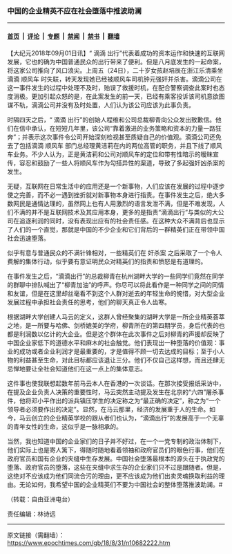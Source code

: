 ### 中国的企业精英不应在社会堕落中推波助澜

---

#### [首页](../../../..?n10682222) &nbsp;|&nbsp; [评论](../../../../../epoch-comment?n10682222) &nbsp;|&nbsp; [专题](../../../../../epoch-special?n10682222) &nbsp;|&nbsp; [禁闻](../../../../../epoch-news?n10682222) &nbsp;|&nbsp; [禁书](../../../../../books?n10682222) &nbsp;|&nbsp; [翻墙](https://github.com/gfw-breaker/nogfw/blob/master/README.md?n10682222)


<div class="post_content" id="artbody" itemprop="articleBody">
 <!-- article content begin -->
 <p>
  【大纪元2018年09月01日讯】“
  <ok href="https://www.epochtimes.com/gb/tag/%E6%BB%B4%E6%BB%B4.html">
   滴滴
  </ok>
  出行”代表着成功的资本运作和快速的互联网发展，它也的确为中国普通民众的出行带来了便利。但是八月底发生的一起命案，将这家公司推向了风口浪尖。上周五（24日），二十岁女孩赵培辰在浙江乐清乘坐滴滴
  <ok href="https://www.epochtimes.com/gb/tag/%E9%A1%BA%E9%A3%8E%E8%BD%A6.html">
   顺风车
  </ok>
  时失联，转天发现她已经被顺风车司机钟元强奸并杀害。滴滴公司在这一事件发生的过程中处理不及时，贻误了救援时机，在配合警察调查此案时也态度消极。更加引起众怒的是，在此案发生的前一天，已经有乘客投诉该司机意欲图谋不轨，滴滴公司并没有及时处置，人们认为该公司应该为此事负责。
 </p>
 <p>
  时隔四天之后，“
  <ok href="https://www.epochtimes.com/gb/tag/%E6%BB%B4%E6%BB%B4.html">
   滴滴
  </ok>
  出行”的创始人程维和公司总裁柳青向公众发出致歉信。他们在信中承认，在短短几年里，该公司“靠着激进的业务策略和资本的力量一路狂奔”；并表示这次事件令公司开始深刻检视甚至质疑自己的价值观。滴滴公司还免去了包括滴滴
  <ok href="https://www.epochtimes.com/gb/tag/%E9%A1%BA%E9%A3%8E%E8%BD%A6.html">
   顺风车
  </ok>
  部门总经理黄洁莉在内的两位高管的职务，并且下线了顺风车业务。不少人认为，正是黄洁莉和公司对顺风车的定位和带有性暗示的暧昧宣传，容忍和鼓励了一些人将顺风车作为勾搭异性的渠道，导致了多起强奸凶杀案的发生。
 </p>
 <p>
  无疑，互联网在日常生活中的应用还是一个新事物，人们应该在发展的过程中逐步使之完善，而不必一遇到挫折就对新事物本身进行指责。在事件发生之后，绝大多数网民是通情达理的，虽然网上也有人用激烈的语言发泄不满，但是不难发现，人们不满的并不是互联网技术及其应用本身，更多的是指责“滴滴出行”与类似的大公司在追逐利润的同时，没有表现出应有的社会责任感。在这种大众不满背后也显示了人们的一个直觉，那就是中国的不少企业和它们背后的一群精英们正在带领中国社会迅速堕落。
 </p>
 <p>
  似乎有意与普通民众的不满针锋相对，一些精英们在
  <ok href="https://www.epochtimes.com/gb/tag/%E5%A5%B8%E6%9D%80%E6%A1%88.html">
   奸杀案
  </ok>
  之后采取了一个令人费解的集体行动，似乎要有意证明民众对精英们的指责和愤怒是有道理的。
 </p>
 <p>
  在事件发生之后，“滴滴出行”的总裁柳青在杭州湖畔大学的一些同学们竟然在同学的群聊中排队喊出了“柳青加油”的呼声。你尽可以将此看作是一种同学之间的同情和友谊，但是在这里却丝毫看不到这个人群对逝去的年轻生命的惋惜，对大型企业发展过程中承担社会责任的思考，他们的聊天真正令人齿寒。
 </p>
 <p>
  根据湖畔大学创建人马云的定义，这群人曾经聚集的湖畔大学是一所企业精英荟萃之地，是一所要与哈佛、剑桥媲美的学府，柳青所在的第四期学员，身后代表的也都是利润数以亿计的大企业。但是这个群体在此次事件之后对柳青的声援却反映了中国企业家低下的道德水平和麻木的社会触觉。他们表现出一种堕落的价值观：事业的成功或者企业利润才是最重要的，才是值得不顾一切去达成的目标；至于小人物的利益甚至生命，对此目标都应该退让三分。他们不仅自己这样想，而且还肆无忌惮地要让全社会知道他们在这一点上的集体意志。
 </p>
 <p>
  这件事也使我联想起数年前马云本人在香港的一次谈话。在那次接受报纸采访中，在提及企业负责人决策的重要性时，马云突然主动提及发生在北京的“六四”屠杀事件，他将邓小平作出的派兵镇压学生的决定称之为“最正确的决定”，称之为“一个领导者必须要作出的决定”。显然，在马云那里，经济的发展重于人的生命。如今，马云创立的企业精英学校的跟从者们也认为，“滴滴出行”的发展高于一个无辜的青年女性的生命，这似乎是一脉相承的。
 </p>
 <p>
  当然，我也知道中国的企业家们的日子并不好过，在一个一党专制的政治体制下，他们实际上也是寄人篱下，得随时随地看着领袖和政府官员们的眼色行事，他们在政府官员和国有企业的夹缝中生存发展。中国社会堕落最根本的源头在于执政党的堕落、政府官员的堕落，这些在夹缝中求生存的企业家们只不过是跟随者。但是，这绝对不应该成为他们同流合污的理由，更不应该成为他们出卖灵魂换取利益的理由。无论如何，我希望中国的企业精英们不要为中国社会的整体堕落推波助澜。#
 </p>
 <p>
  （转载：自由亚洲电台）
 </p>
 <p>
  责任编辑：林诗远
 </p>
 <!-- article content end -->
 <div id="below_article_ad">
 </div>
</div>


---

原文链接（需翻墙）：https://www.epochtimes.com/gb/18/8/31/n10682222.htm